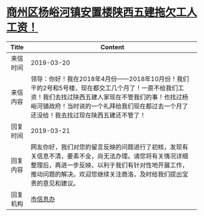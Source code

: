 # <a href="http://www.shangluo.gov.cn/zmhd/ldxxxx.jsp?urltype=leadermail.LeaderMailContentUrl&wbtreeid=1112&leadermailid=5176">商州区杨峪河镇安置楼陕西五建拖欠工人工资！</a>
| Title |                                                             Content                                                             |
|:-----:|---------------------------------------------------------------------------------------------------------------------------------|
| 来信时间  | 2019-03-20                                                                                                                      |
| 来信内容  | 领导：你好！我在2018年4月份——2018年10月份！我们干的2号和5号楼，现在都交工几个月了！一直不给我们工资！我们去找过陕西五建人家现在不管我们的事！也找过杨峪河镇政府！当时说的一个礼拜给我们现在都过去一个月了还没给！我去找过现在陕西五建还不管了！ |
| 回复时间  | 2019-03-21                                                                                                                      |
| 回复内容  | 网友你好，我们对您的留言反映的问题进行了初核，发现有关信息不清，要素不全，尚无法办理。请您将有关情况详细整理后，再进一步反映，以利于我们有针对性地开展工作，推动问题的解决。欢迎您继续关注商洛，及时给我们提出宝贵的意见和建议。                |
| 回复机构  | <a href="../../category/agencies/市信息办.md">市信息办</a>                                                                              |